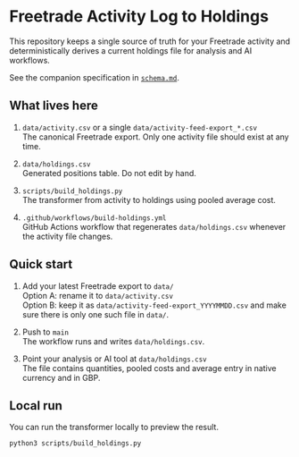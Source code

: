 # Freetrade Activity Log to Holdings

This repository keeps a single source of truth for your Freetrade activity and deterministically derives a current holdings file for analysis and AI workflows.

See the companion specification in [`schema.md`](./schema.md).

## What lives here

1. `data/activity.csv` or a single `data/activity-feed-export_*.csv`  
   The canonical Freetrade export. Only one activity file should exist at any time.

2. `data/holdings.csv`  
   Generated positions table. Do not edit by hand.

3. `scripts/build_holdings.py`  
   The transformer from activity to holdings using pooled average cost.

4. `.github/workflows/build-holdings.yml`  
   GitHub Actions workflow that regenerates `data/holdings.csv` whenever the activity file changes.

## Quick start

1. Add your latest Freetrade export to `data/`  
   Option A: rename it to `data/activity.csv`  
   Option B: keep it as `data/activity-feed-export_YYYYMMDD.csv` and make sure there is only one such file in `data/`.

2. Push to `main`  
   The workflow runs and writes `data/holdings.csv`.

3. Point your analysis or AI tool at `data/holdings.csv`  
   The file contains quantities, pooled costs and average entry in native currency and in GBP.

## Local run

You can run the transformer locally to preview the result.

```bash
python3 scripts/build_holdings.py
